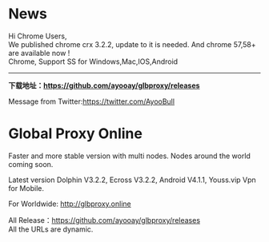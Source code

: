 # News
Hi Chrome Users,<br>
We published chrome crx 3.2.2, update to it is needed. And chrome 57,58+ are available now !<br>
Chrome,  Support SS for Windows,Mac,IOS,Android<hr>
<b>下载地址：https://github.com/ayooay/glbproxy/releases</b><br>

Message from Twitter:https://twitter.com/AyooBull<br>

# Global Proxy Online
Faster and more stable version with multi nodes. Nodes around the world coming soon.

Latest version Dolphin V3.2.2, Ecross V3.2.2, Android V4.1.1, Youss.vip Vpn for Mobile.

For Worldwide: http://glbproxy.online <br>

All Release：https://github.com/ayooay/glbproxy/releases<br>
All the URLs are dynamic.
